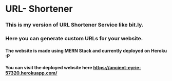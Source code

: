 # URL- Shortener
### This is my version of URL Shortener Service like bit.ly.
### Here you can generate custom URLs for your website.
#### The website is made using MERN Stack and currently deployed on Heroku :P
#### You can visit the deployed website here https://ancient-eyrie-57320.herokuapp.com/
